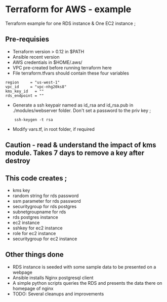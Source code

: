 # Terraform for AWS - example

Terraform example for one RDS instance & One EC2 instance ;

## Pre-requisies
- Terraform version > 0.12 in $PATH
- Ansible recent version
- AWS credentials in $HOME/.aws/ 
- VPC pre-created before running terraform here
- File terraform.tfvars should contain these four variables

```
region     = "us-west-1"
vpc_id     = "vpc-nhg20ks8"
kms_key_id   = ""
rds_endpoint = ""
```
- Generate a ssh keypair named as id_rsa and id_rsa.pub in ./modules/webserver folder. Don't set a password to the priv key ;

```
    ssh-keygen -t rsa
```
- Modify vars.tf, in root folder, if required 

## Caution - read & understand the impact of kms module. Takes 7 days to remove a key after destroy
 
## This code creates ;
- kms key
- random string for rds password
- ssm parameter for rds password
- securitygroup for rds postgres
- subnetgroupname for rds
- rds postgres instance
- ec2 instance
- sshkey for ec2 instance
- role for ec2 instance
- securitygroup for ec2 instance

## Other things done
- RDS instance is seeded with some sample data to be presented on a webpage
- Ansible installs Nginx postgresql client
- A simple python scripts queries the RDS and presents the data there on homepage of nginx
- TODO: Several cleanups and improvements
